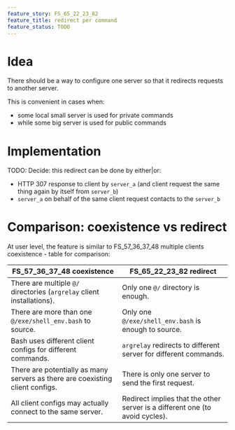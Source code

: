 ```yaml
---
feature_story: FS_65_22_23_82
feature_title: redirect per command
feature_status: TODO
---
```


# Idea

There should be a way to configure one server so that it redirects requests to another server.

This is convenient in cases when:
*   some local small server is used for private commands
*   while some big server is used for public commands

# Implementation

TODO: Decide: this redirect can be done by either|or:
*   HTTP 307 response to client by `server_a` (and client request the same thing again by itself from `server_b`)
*   `server_a` on behalf of the same client request contacts to the `server_b`

# Comparison: coexistence vs redirect

At user level, the feature is similar to FS_57_36_37_48 multiple clients coexistence - table for comparison:

| FS_57_36_37_48 coexistence                                                    | FS_65_22_23_82 redirect                                                      |
|-------------------------------------------------------------------------------|------------------------------------------------------------------------------|
| There are multiple `@/` directories (`argrelay` client installations).        | Only one `@/` directory is enough.                                           |
| There are more than one `@/exe/shell_env.bash` to source.                     | Only one `@/exe/shell_env.bash` is enough to source.                         |
| Bash uses different client configs for different commands.                    | `argrelay` redirects to different server for different commands.             |
| There are potentially as many servers as there are coexisting client configs. | There is only one server to send the first request.                          |
| All client configs may actually connect to the same server.                   | Redirect implies that the other server is a different one (to avoid cycles). |

